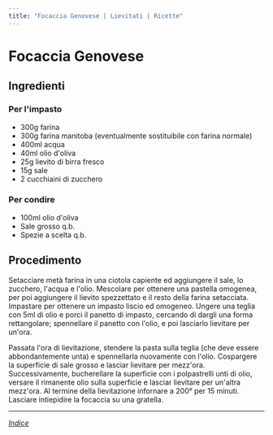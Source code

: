 ```yaml
---
title: "Focaccia Genovese | Lievitati | Ricette"
---
```

# Focaccia Genovese

## Ingredienti

### Per l'impasto

- 300g farina
- 300g farina manitoba (eventualmente sostituibile con farina normale)
- 400ml acqua
- 40ml olio d'oliva
- 25g lievito di birra fresco
- 15g sale
- 2 cucchiaini di zucchero

### Per condire

- 100ml olio d'oliva
- Sale grosso q.b.
- Spezie a scelta q.b.

## Procedimento

Setacciare metà farina in una ciotola capiente ed aggiungere il sale, lo zucchero, l'acqua e l'olio. Mescolare per ottenere una pastella omogenea, per poi aggiungere il lievito spezzettato e il resto della farina setacciata. Impastare per ottenere un impasto liscio ed omogeneo. Ungere una teglia con 5ml di olio e porci il panetto di impasto, cercando di dargli una forma rettangolare; spennellare il panetto con l'olio, e poi lasciarlo lievitare per un'ora.

Passata l'ora di lievitazione, stendere la pasta sulla teglia (che deve essere abbondantemente unta) e spennellarla nuovamente con l'olio. Cospargere la superficie di sale grosso e lasciar lievitare per mezz'ora. Successivamente, bucherellare la superficie con i polpastrelli unti di olio, versare il rimanente olio sulla superficie e lasciar lievitare per un'altra mezz'ora. Al termine della lievitazione infornare a 200° per 15 minuti. Lasciare intiepidire la focaccia su una gratella.

***

*[Indice](..)*